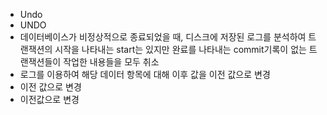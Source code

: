 ﻿- Undo
- UNDO
- 데이터베이스가 비정상적으로 종료되었을 때, 디스크에 저장된 로그를 분석하여 트랜잭션의 시작을 나타내는 start는 있지만 완료를 나타내는 commit기록이 없는 트랜잭션들이 작업한 내용들을 모두 취소
- 로그를 이용하여 해당 데이터 항목에 대해 이후 값을 이전 값으로 변경
- 이전 값으로 변경
- 이전값으로 변경
